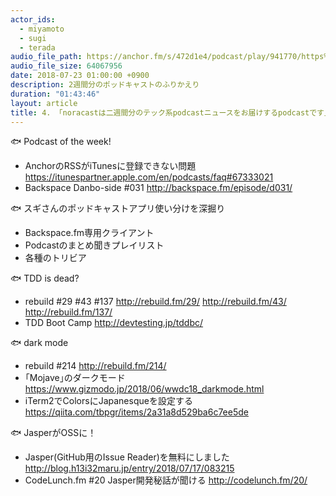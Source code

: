```yaml
---
actor_ids:
  - miyamoto
  - sugi
  - terada
audio_file_path: https://anchor.fm/s/472d1e4/podcast/play/941770/https%3A%2F%2Fd3ctxlq1ktw2nl.cloudfront.net%2Fstaging%2F2018-7-16%2F4---noracast----------podcast--656fe64f751f1.m4a
audio_file_size: 64067956
date: 2018-07-23 01:00:00 +0900
description: 2週間分のポッドキャストのふりかえり
duration: "01:43:46"
layout: article
title: 4. 「noracastは二週間分のテック系podcastニュースをお届けするpodcastです」
---
```


🐟 Podcast of the week!
- AnchorのRSSがiTunesに登録できない問題
 https://itunespartner.apple.com/en/podcasts/faq#67333021
- Backspace Danbo-side #031
 http://backspace.fm/episode/d031/

🐟 スギさんのポッドキャストアプリ使い分けを深掘り
- Backspace.fm専用クライアント
- Podcastのまとめ聞きプレイリスト
- 各種のトリビア

🐟 TDD is dead?
- rebuild #29 #43 #137
 http://rebuild.fm/29/
 http://rebuild.fm/43/
 http://rebuild.fm/137/
- TDD Boot Camp
 http://devtesting.jp/tddbc/

🐟 dark mode
- rebuild #214
 http://rebuild.fm/214/
- ｢Mojave｣のダークモード
 https://www.gizmodo.jp/2018/06/wwdc18_darkmode.html
- iTerm2でColorsにJapanesqueを設定する
 https://qiita.com/tbpgr/items/2a31a8d529ba6c7ee5de

🐟 JasperがOSSに！
- Jasper(GitHub用のIssue Reader)を無料にしました
 http://blog.h13i32maru.jp/entry/2018/07/17/083215
- CodeLunch.fm #20 Jasper開発秘話が聞ける
 http://codelunch.fm/20/